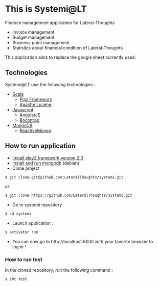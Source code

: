 This is Systemi@LT
=====================================

Finance management application for Lateral-Thoughts
* Invoice management
* Budget management
* Business point management
* Statistics about financial condition of Lateral-Thoughts

This application aims to replace the google sheet currently used.

Technologies
-------

Systemi@LT use the following technologies :
* [Scala](http://www.scala-lang.org/)
  * [Play Framework](https://www.playframework.com/)
  * [Apache Lucene](http://lucene.apache.org/core/)
* [Javascript](http://en.wikipedia.org/wiki/JavaScript)
  * [AngularJS](https://angularjs.org/)
  * [Bootstrap](http://getbootstrap.com/)
* [MongoDB](http://www.mongodb.org/)
  * [ReactiveMongo](http://reactivemongo.org/)
  
How to run application
------

* [Install play2 framework version 2.3](https://www.playframework.com/documentation/2.3.x/Installing)
* [Install and run mongodb](http://docs.mongodb.org/manual/tutorial/install-mongodb-on-debian/) (debian)
* Clone project
```bash
$ git clone git@github.com:LateralThoughts/systemi.git
``` 
or

```bash
$ git clone https://github.com/LateralThoughts/systemi.git
``` 
* Go to systemi repository
```bash
$ cd systemi
```
* Launch application :
```bash 
$ activator run
```
* You can now go to http://localhost:9000 with your favorite browser to log in !

### How to run test

In the cloned repository, run the following command :
```bash
$ sbt test
```